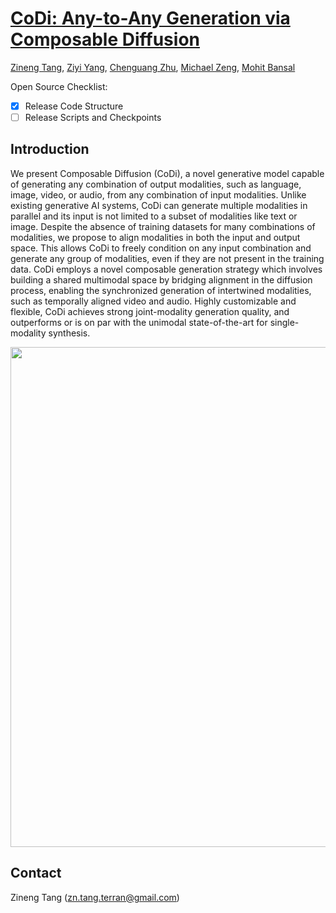 # [CoDi: Any-to-Any Generation via Composable Diffusion](https://github.com/zinengtang/i-Code/edit/main/i-Code-V3/README.md)
[Zineng Tang]("https://zinengtang.github.io/"),
[Ziyi Yang]("https://ziyi-yang.github.io/"),
[Chenguang Zhu]("https://www.microsoft.com/en-us/research/people/chezhu/"),
[Michael Zeng]("https://www.microsoft.com/en-us/research/people/nzeng/"),
[Mohit Bansal]("https://www.cs.unc.edu/~mbansal/")
              

Open Source Checklist:

- [x] Release Code Structure
- [ ] Release Scripts and Checkpoints

## Introduction 

We present Composable Diffusion (CoDi), a novel generative model capable of generating any combination of output modalities, such as language, image, video, or audio, from any combination of input modalities. Unlike existing generative AI systems, CoDi can generate multiple modalities in parallel and its input is not limited to a subset of modalities like text or image. Despite the absence of training datasets for many combinations of modalities, we propose to align modalities in both the input and output space. This allows CoDi to freely condition on any input combination and generate any group of modalities, even if they are not present in the training data. CoDi employs a novel composable generation strategy which involves building a shared multimodal space by bridging alignment in the diffusion process, enabling the synchronized generation of intertwined modalities, such as temporally aligned video and audio. Highly customizable and flexible, CoDi achieves strong joint-modality generation quality, and outperforms or is on par with the unimodal state-of-the-art for single-modality synthesis.  

<p align="center">
  <img align="middle" width="800" src="assets/teaser.gif"/>
</p>


## Contact

Zineng Tang (zn.tang.terran@gmail.com)
